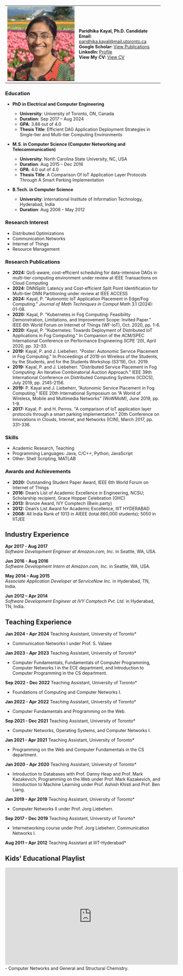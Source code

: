 <table>
<tr>
  <td>
    <img src="https://raw.githubusercontent.com/paridhika/paridhika.github.io/main/paridhika.jpg" alt="Paridhika Kayal" width="250" title="Paridhika Kayal">
  </td>
  <td>
    <strong>Paridhika Kayal, Ph.D. Candidate</strong><br>
    <strong>Email:</strong> <a href="mailto:paridhika.kayal@mail.utoronto.ca">paridhika.kayal@mail.utoronto.ca</a><br>
    <strong>Google Scholar:</strong> <a href="https://scholar.google.ca/citations?user=rZwsV7AAAAAJ&hl=en">View Publications</a><br>
    <strong>LinkedIn:</strong> <a href="https://www.linkedin.com/in/paridhikakayal/">Profile</a><br>
   <strong>View My CV:</strong> <a href="https://github.com/paridhika/paridhika.github.io/blob/main/Paridhika_CV.pdf" target="_blank">View CV</a>
  </td>
</tr>
</table>


### Education
- **PhD in Electrical and Computer Engineering**
  - **University**: University of Toronto, ON, Canada
  - **Duration**: Sep 2017 – Aug 2024
  - **GPA**: 3.88 out of 4.0
  - **Thesis Title**: Efficient DAG Application Deployment Strategies in Single-tier and Multi-tier Computing Environments

- **M.S. in Computer Science (Computer Networking and Telecommunication)**
  - **University**: North Carolina State University, NC, USA
  - **Duration**: Aug 2015 – Dec 2016
  - **GPA**: 4.0 out of 4.0
  - **Thesis Title**: A Comparison Of IoT Application Layer Protocols Through A Smart Parking Implementation

- **B.Tech. in Computer Science**
  - **University**: International Institute of Information Technology, Hyderabad, India
  - **Duration**: Aug 2008 – May 2012

### Research Interest
- Distributed Optimizations
- Communication Networks
- Internet of Things
- Resource Management

### Research Publications
- **2024:** QoS-aware, cost-efficient scheduling for data-intensive DAGs in multi-tier computing environment under review at IEEE Transactions on Cloud Computing
- **2024:** DNNSplit: Latency and Cost-efficient Split Point Identification for Multi-tier DNN Partitioning under review at IEEE ACCESS
- **2024:** Kayal, P. "Autonomic IoT Application Placement in Edge/Fog Computing." *Journal of Math Techniques in Comput Math* 3.1 (2024): 01-08.
- **2020:** Kayal, P. "Kubernetes in Fog Computing: Feasibility Demonstration, Limitations, and Improvement Scope: Invited Paper." IEEE 6th World Forum on Internet of Things (WF-IoT), Oct. 2020, pp. 1-6.
- **2020:** Kayal, P. "Kubernetes: Towards Deployment of Distributed IoT Applications in Fog Computing." In Companion of the ACM/SPEC International Conference on Performance Engineering (ICPE ’20), April 2020, pp. 32–33.
- **2019:** Kayal, P. and J. Liebeherr. "Poster: Autonomic Service Placement in Fog Computing." In Proceedings of 2019 on Wireless of the Students, by the Students, and for the Students Workshop (S3’19), Oct. 2019.
- **2019:** Kayal, P. and J. Liebeherr. "Distributed Service Placement in Fog Computing: An Iterative Combinatorial Auction Approach." IEEE 39th International Conference on Distributed Computing Systems (ICDCS), July 2019, pp. 2145-2156.
- **2019:** P. Kayal and J. Liebeherr, ”Autonomic Service Placement in Fog Computing,” IEEE 20th International Symposium on ”A World of Wireless, Mobile and Multimedia Networks” (WoWMoM), June 2019, pp. 1-9.
- **2017:** Kayal, P. and H. Perros. "A comparison of IoT application layer protocols through a smart parking implementation." 20th Conference on Innovations in Clouds, Internet, and Networks (ICIN), March 2017, pp. 331-336.

### Skills
- Academic Research, Teaching
- Programming Languages: Java, C/C++, Python, JavaScript
- Other: Shell Scripting, MATLAB

### Awards and Achievements
- **2020:** Outstanding Student Paper Award, IEEE 6th World Forum on Internet of Things
- **2016:** Dean’s List of Academic Excellence in Engineering, NCSU; Scholarship recipient, Grace Hopper Celebration (GHC)
- **2013:** Bronze Award, IVY Comptech (Bwin.party)
- **2012:** Dean’s List Award for Academic Excellence, IIIT HYDERABAD
- **2008:** All India Rank of 1013 in AIEEE (total 860,000 students); 5050 in IITJEE

## Industry Experience

**Apr 2017 - Aug 2017**  
*Software Development Engineer at Amazon.com, Inc.* in Seattle, WA, USA.

**Jun 2016 - Aug 2016**  
*Software Development Intern at Amazon.com, Inc.* in Seattle, WA, USA.

**May 2014 – Aug 2015**  
*Associate Application Developer at ServiceNow Inc.* in Hyderabad, TN, India.

**Jun 2012 – Apr 2014**  
*Software Development Engineer at IVY Comptech Pvt. Ltd.* in Hyderabad, TN, India.


## Teaching Experience

**Jan 2024 - Apr 2024**  Teaching Assistant, University of Toronto*  
- Communication Networks I under Prof. S. Valaee

**Jan 2023 - Apr 2023**  Teaching Assistant, University of Toronto*  
- Computer Fundamentals, Fundamentals of Computer Programming, Computer Networks I in the ECE department, and Introduction to Computer Programming in the CS department.

**Sep 2022 - Dec 2022**  Teaching Assistant, University of Toronto*  
- Foundations of Computing and Computer Networks I.

**Jan 2022 - Apr 2022**  Teaching Assistant, University of Toronto*  
- Computer Fundamentals and Programming on the Web.

**Sep 2021 - Dec 2021**  Teaching Assistant, University of Toronto*  
- Computer Networks, Operating Systems, and Computer Networks I.

**Jan 2021 - Apr 2021**  Teaching Assistant, University of Toronto*  
- Programming on the Web and Computer Fundamentals in the CS department.

**Jan 2020 - Apr 2020**  Teaching Assistant, University of Toronto*  
- Introduction to Databases with Prof. Danny Heap and Prof. Mark Kazakevich, Programming on the Web under Prof. Mark Kazakevich, and Introduction to Machine Learning under Prof. Ashish Khisti and Prof. Ben Liang.

**Jan 2019 - Apr 2019**  Teaching Assistant, University of Toronto*  
- Computer Networks II under Prof. Jorg Liebeherr.

**Sep 2017 - Dec 2019**  Teaching Assistant, University of Toronto*  
- Internetworking course under Prof. Jorg Liebeherr, Communication Networks I.

**Aug 2011 – Apr 2012**  Teaching Assistant at IIIT-Hyderabad*  

<div id="kids-youtube-playlist">
        <h2>Kids' Educational Playlist</h2>
        <iframe width="560" height="315" src="https://www.youtube.com/embed/videoseries?list=PLsk7K-mS0k0jAZGBpmp3gqxeg3LOK8Xhn" frameborder="0" allow="accelerometer; autoplay; clipboard-write; encrypted-media; gyroscope; picture-in-picture" allowfullscreen></iframe>
</div>
- Computer Networks and General and Structural Chemistry.




